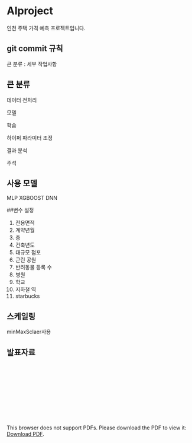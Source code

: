 # AIproject
인천 주택 가격 예측 프로젝트입니다. 

## git commit 규칙

큰 분류 : 세부 작업사항

## 큰 분류
데이터 전처리

모델

학습

하이퍼 파라미터 조정

결과 분석

주석

## 사용 모델
MLP
XGBOOST
DNN

##변수 설정
1. 전용면적
2. 계약년월
3. 층
4. 건축년도
5. 대규모 점포
6. 근린 공원
7. 반려동물 등록 수
8. 병원
9. 학교
10. 지하철 역
11. starbucks

## 스케일링
minMaxSclaer사용

## 발표자료
<object data="http://yoursite.com/the.pdf](https://github.com/HousePricePredictionIncheon/streamlit/files/8983584/17._TermProject_.ppt_MLP.XGBOOST.pdf" type="application/pdf" width="80%">
    <embed src="http://yoursite.com/the.pdf">
        <p>This browser does not support PDFs. Please download the PDF to view it: <a href="https://github.com/HousePricePredictionIncheon/streamlit/files/8983584/17._TermProject_.ppt_MLP.XGBOOST.pdf">Download PDF</a>.</p>
    </embed>
</object>





